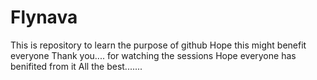 # Flynava
This is repository to learn the purpose of github
Hope this might benefit everyone
Thank you.... for watching the sessions
Hope everyone has benifited from it
All the best.......